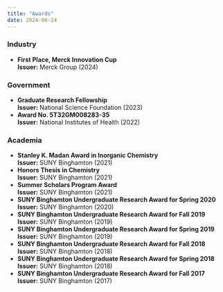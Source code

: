 ```yaml
---
title: "Awards"
date: 2024-06-24
---
```


<div class="awards-section">

### **Industry**
- **First Place, Merck Innovation Cup** \
  **Issuer:** Merck Group (2024)

### **Government**
- **Graduate Research Fellowship** \
  **Issuer:** National Science Foundation (2023)
- **Award No. 5T32GM008283-35** \
  **Issuer:** National Institutes of Health (2022)

### **Academia**
- **Stanley K. Madan Award in Inorganic Chemistry** \
  **Issuer:** SUNY Binghamton (2021)
- **Honors Thesis in Chemistry** \
  **Issuer:** SUNY Binghamton (2021)
- **Summer Scholars Program Award** \
  **Issuer:** SUNY Binghamton (2021)
- **SUNY Binghamton Undergraduate Research Award for Spring 2020** \
  **Issuer:** SUNY Binghamton (2020)
- **SUNY Binghamton Undergraduate Research Award for Fall 2019** \
  **Issuer:** SUNY Binghamton (2019)
- **SUNY Binghamton Undergraduate Research Award for Spring 2019** \
  **Issuer:** SUNY Binghamton (2019)
- **SUNY Binghamton Undergraduate Research Award for Fall 2018** \
  **Issuer:** SUNY Binghamton (2018)
- **SUNY Binghamton Undergraduate Research Award for Spring 2018** \
  **Issuer:** SUNY Binghamton (2018)
- **SUNY Binghamton Undergraduate Research Award for Fall 2017** \
  **Issuer:** SUNY Binghamton (2017)

</div>

